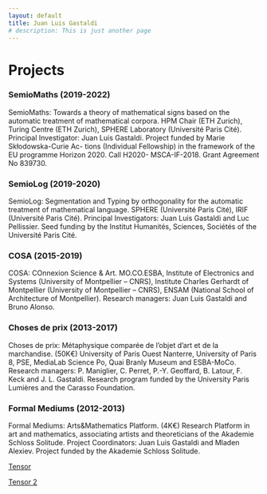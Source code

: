 ```yaml
---
layout: default
title: Juan Luis Gastaldi
# description: This is just another page
---
```


<!-- <script src="{{ 'assets/js/random-color.js' }}"></script> -->

# Projects


### SemioMaths (2019-2022)

SemioMaths: Towards a theory of mathematical signs based on the automatic treatment of mathematical corpora.
HPM Chair (ETH Zurich), Turing Centre (ETH Zurich), SPHERE Laboratory (Université Paris Cité). Principal Investigator: Juan Luis Gastaldi. Project funded by Marie Skłodowska-Curie Ac- tions (Individual Fellowship) in the framework of the EU programme Horizon 2020. Call H2020- MSCA-IF-2018. Grant Agreement No 839730.

### SemioLog (2019-2020)

SemioLog: Segmentation and Typing by orthogonality for the automatic treatment of mathematical language.
SPHERE (Université Paris Cité), IRIF (Université Paris Cité). Principal Investigators: Juan Luis Gastaldi and Luc Pellissier. Seed funding by the Institut Humanités, Sciences, Sociétés of the Université Paris Cité.

### COSA (2015-2019)

COSA: COnnexion Science & Art.
MO.CO.ESBA, Institute of Electronics and Systems (University of Montpellier – CNRS), Institute Charles Gerhardt of Montpellier (University of Montpellier – CNRS), ENSAM (National School of Architecture of Montpellier). Research managers: Juan Luis Gastaldi and Bruno Alonso.

### Choses de prix (2013-2017)

Choses de prix: Métaphysique comparée de l’objet d’art et de la marchandise. (50K€) University of Paris Ouest Nanterre, University of Paris 8, PSE, MediaLab Science Po, Quai Branly Museum and ESBA-MoCo. Research managers: P. Maniglier, C. Perret, P.-Y. Geoffard, B. Latour, F. Keck and J. L. Gastaldi. Research program funded by the University Paris Lumières and the Carasso Foundation.

### Formal Mediums (2012-2013)

Formal Mediums: Arts&Mathematics Platform. (4K€)
Research Platform in art and mathematics, associating artists and theoreticians of the Akademie Schloss Solitude. Project Coordinators: Juan Luis Gastaldi and Mladen Alexiev. Project funded by the Akademie Schloss Solitude.

[Tensor](./tensor.html)

<!-- [Tensor 2](./assets/graphs/tensor2.html) -->
[Tensor 2](./tensor2.html)